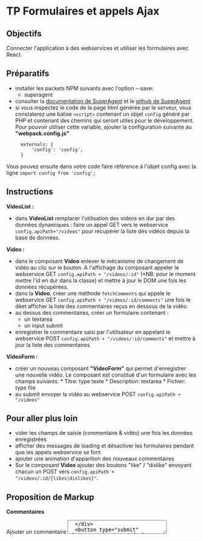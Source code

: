 # TP Formulaires et appels Ajax

## Objectifs
Connecter l'application à des webservices et utiliser les formulaires avec React.

## Préparatifs
- installer les packets NPM suivants avec l'option --save:
    + superagent
- consulter la [documentation de SuperAgent](http://visionmedia.github.com/superagent/) et le [github de SuperAgent](https://github.com/visionmedia/superagent) 
- si vous inspectez le code de la page html générée par le serveur, vous constaterez une balise `<script>` contenant un objet `config` généré par PHP et contenant des chemins qui seront utiles pour le développement. Pour pouvoir utiliser cette variable, ajouter la configuration suivante au **"webpack.config.js"**
  ```
    externals: {
        'config': 'config',
    }
  ```
Vous pouvez ensuite dans votre code faire référence à l'objet config avec la ligne `ìmport config from 'config';`

## Instructions
**VideoList :**
- dans **VideoList** remplacer l'utilisation des videos en dur par des données dynamiques : faire un appel GET vers le webservice `config.apiPath+"/videos"` pour récupérer la liste des vidéos depuis la base de données.

**Video :**
- dans le composant **Video** enlever le mécanisme de changement de vidéo au clic sur le bouton. A l'affichage du composant appeler le webservice GET `config.apiPath + "/videos/:id"` (*NB: pour le moment mettre l'id en dur dans la classe) et mettre à jour le DOM une fois les données récupérées.
- dans la **Video**, créer une méthode `fetchComments` qui appele le webservice GET `config.apiPath + "/videos/:id/comments"` une fois le déet afficher la liste des commentaires reçus en dessous de la vidéo.
- au dessus des commentaires, créer un formulaire contenant :
    + un textarea
    + un input submit
- enregistrer le commentaire saisi par l'utilisateur en appelant le webservice POST `config.apiPath + "/videos/:id/comments"`  et mettre à jour la liste des commentaires

**VideoForm :**
- créer un nouveau composant **"VideoForm"** qui permet d'enregistrer une nouvelle vidéo. Le composant est constitué d'un formulaire avec les champs suivants: 
        * Titre: type texte
        * Description: textarea
        * Fichier: type file
- au submit envoyer la vidéo au webservice POST `config.apiPath + "/videos"`

## Pour aller plus loin
- vider les champs de saisie (commentaire & vidéo) une fois les données enregistrées
- afficher des messages de loading et désactiver les formulaires pendant que les appels webservice se font
- ajouter une animation d'apparition des nouveaux commentaires
- Sur le composant **Video** ajouter des boutons "like" / "dislike" envoyant chacun un POST vers `config.apiPath + "/videos/:id/{likes|dislikes}"`.

## Proposition de Markup
**Commentaires**
<form>
  <div className="form-group">
    <label htmlFor="content">Ajouter un commentaire</label>
    <textarea
        className="form-control"
        name="content"
        id="content"
        cols="30"
        rows="2"
    />
  </div>
  <button type="submit" className="btn btn-default">
    Envoyer
  </button>
</form>
<div>
    <h4>Commentaires: </h4>
    <div className="panel panel-default">
      <div className="panel-body">
        <h6><small></small></h6>
        ...
      </div>
    </div>
</div>

